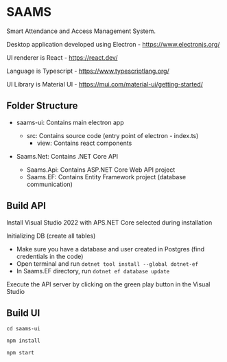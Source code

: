 # SAAMS
Smart Attendance and Access Management System.

Desktop application developed using Electron - https://www.electronjs.org/

UI renderer is React - https://react.dev/

Language is Typescript - https://www.typescriptlang.org/

UI Library is Material UI - https://mui.com/material-ui/getting-started/

## Folder Structure

- saams-ui: Contains main electron app
    - src: Contains source code (entry point of electron - index.ts)
        - view: Contains react components

- Saams.Net: Contains .NET Core API
    - Saams.Api: Contains ASP.NET Core Web API project
    - Saams.EF: Contains Entity Framework project (database communication)

## Build API
Install Visual Studio 2022 with APS.NET Core selected during installation

Initializing DB (create all tables)
- Make sure you have a database and user created in Postgres (find credentials in the code)
- Open terminal and run `dotnet tool install --global dotnet-ef`
- In Saams.EF directory, run `dotnet ef database update`

Execute the API server by clicking on the green play button in the Visual Studio

## Build UI
`cd saams-ui`

`npm install`

`npm start`